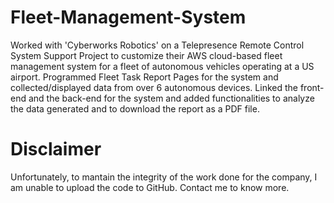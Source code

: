 # Fleet-Management-System

Worked with 'Cyberworks Robotics' on a Telepresence Remote Control System
Support Project to customize their AWS cloud-based fleet management system
for a fleet of autonomous vehicles operating at a US airport.
Programmed Fleet Task Report Pages for the system and collected/displayed
data from over 6 autonomous devices.
Linked the front-end and the back-end for the system and added functionalities
to analyze the data generated and to download the report as a PDF file.

# Disclaimer
Unfortunately, to mantain the integrity of the work done for the company, I am unable
to upload the code to GitHub. Contact me to know more.
